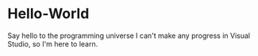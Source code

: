 # Hello-World
Say hello to the programming universe
I can't make any progress in Visual Studio, so I'm
here to learn.

